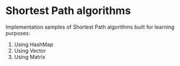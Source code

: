 # Shortest Path algorithms

Implementation samples of Shortest Path algorithms built for learning purposes:
1. Using HashMap
2. Using Vector
3. Using Matrix
